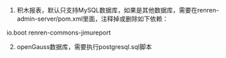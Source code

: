 1. 积木报表，默认只支持MySQL数据库，如果是其他数据库，需要在renren-admin-server/pom.xml里面，注释掉或删除如下依赖：
<dependency>
   <groupId>io.boot</groupId>
   <artifactId>renren-commons-jimureport</artifactId>
</dependency>

2. openGauss数据库，需要执行postgresql.sql脚本